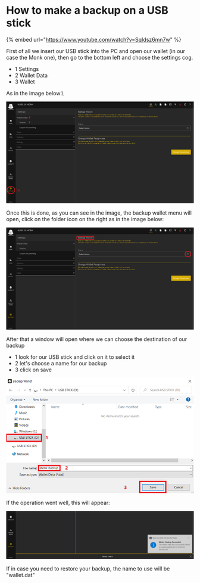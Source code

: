 # How to make a backup on a USB stick

{% embed url="https://www.youtube.com/watch?v=SqIdsz6mn7w" %}

First of all we insert our USB stick into the PC and open our wallet (in our case the Monk one), then go to the bottom left and choose the settings cog.

* 1 Settings
* 2 Wallet Data
* 3 Wallet

As in the image below:\


![](<../.gitbook/assets/0 (5).png>)

Once this is done, as you can see in the image, the backup wallet menu will open, click on the folder icon on the right as in the image below:

![](<../.gitbook/assets/1 (5).png>)

After that a window will open where we can choose the destination of our backup

* 1 look for our USB stick and click on it to select it
* 2 let's choose a name for our backup
* 3 click on save

![](<../.gitbook/assets/2 (4).png>)

If the operation went well, this will appear:

![](<../.gitbook/assets/3 (5).png>)

If in case you need to restore your backup, the name to use will be "wallet.dat"
